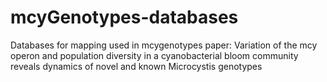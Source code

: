 # mcyGenotypes-databases
Databases for mapping used in mcygenotypes paper: Variation of the mcy operon and population diversity in a cyanobacterial bloom community reveals dynamics of novel and known Microcystis genotypes
